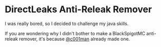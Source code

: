 # DirectLeaks Anti-Releak Remover
I was really bored, so I decided to challenge my java skills.


If you are wondering why I didn't bother to make a BlackSpigotMC anti-releak remover, it's because [@c001man](https://github.com/c001man) already made one.